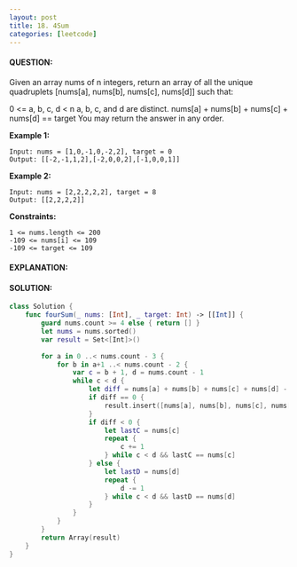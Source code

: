 ```yaml
---
layout: post
title: 18. 4Sum
categories: [leetcode]
---
```

#### QUESTION:
Given an array nums of n integers, return an array of all the unique quadruplets [nums[a], nums[b], nums[c], nums[d]] such that:

0 <= a, b, c, d < n
a, b, c, and d are distinct.
nums[a] + nums[b] + nums[c] + nums[d] == target
You may return the answer in any order.

 

__Example 1:__
```
Input: nums = [1,0,-1,0,-2,2], target = 0
Output: [[-2,-1,1,2],[-2,0,0,2],[-1,0,0,1]]
```
__Example 2:__
```
Input: nums = [2,2,2,2,2], target = 8
Output: [[2,2,2,2]]
```
 

__Constraints:__
```
1 <= nums.length <= 200
-109 <= nums[i] <= 109
-109 <= target <= 109
```

#### EXPLANATION:

#### SOLUTION:
```swift
class Solution {
    func fourSum(_ nums: [Int], _ target: Int) -> [[Int]] {
        guard nums.count >= 4 else { return [] }
        let nums = nums.sorted()
        var result = Set<[Int]>()
        
        for a in 0 ..< nums.count - 3 {
            for b in a+1 ..< nums.count - 2 {
                var c = b + 1, d = nums.count - 1
                while c < d {
                    let diff = nums[a] + nums[b] + nums[c] + nums[d] - target
                    if diff == 0 {
                        result.insert([nums[a], nums[b], nums[c], nums[d]])
                    }
                    if diff < 0 {
                        let lastC = nums[c]
                        repeat {
                            c += 1
                        } while c < d && lastC == nums[c] 
                    } else {
                        let lastD = nums[d]
                        repeat {
                            d -= 1
                        } while c < d && lastD == nums[d] 
                    }
                }
            }
        }
        return Array(result)
    }
}
```
